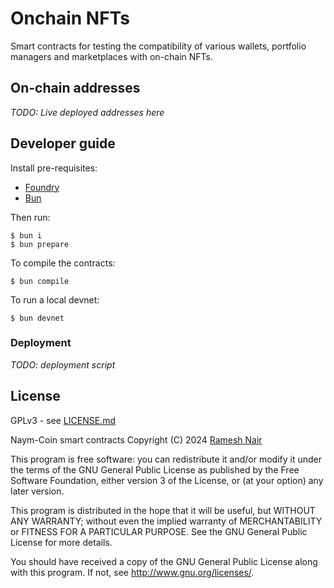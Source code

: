 # Onchain NFTs

Smart contracts for testing the compatibility of various wallets, portfolio managers and marketplaces with on-chain NFTs.

## On-chain addresses

_TODO: Live deployed addresses here_

## Developer guide

Install pre-requisites:

* [Foundry](https://book.getfoundry.sh/)
* [Bun](https://bun.sh/)

Then run:

```shell
$ bun i
$ bun prepare
```

To compile the contracts:

```shell
$ bun compile
```

To run a local devnet:

```shell
$ bun devnet
```

### Deployment

_TODO: deployment script_

## License

GPLv3 - see [LICENSE.md](LICENSE.md)

Naym-Coin smart contracts
Copyright (C) 2024  [Ramesh Nair](https://hiddentao.com)

This program is free software: you can redistribute it and/or modify
it under the terms of the GNU General Public License as published by
the Free Software Foundation, either version 3 of the License, or
(at your option) any later version.

This program is distributed in the hope that it will be useful,
but WITHOUT ANY WARRANTY; without even the implied warranty of
MERCHANTABILITY or FITNESS FOR A PARTICULAR PURPOSE.  See the
GNU General Public License for more details.

You should have received a copy of the GNU General Public License
along with this program.  If not, see <http://www.gnu.org/licenses/>.
